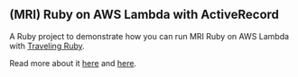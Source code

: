 ## (MRI) Ruby on AWS Lambda with ActiveRecord

A Ruby project to demonstrate how you can run MRI Ruby on AWS Lambda with [Traveling Ruby](https://github.com/phusion/traveling-ruby).

Read more about it [here](http://www.adomokos.com/2016/06/using-ruby-in-aws-lambda.html) and [here](http://www.adomokos.com/2016/06/using-ruby-with-activerecord-in-aws.html).
